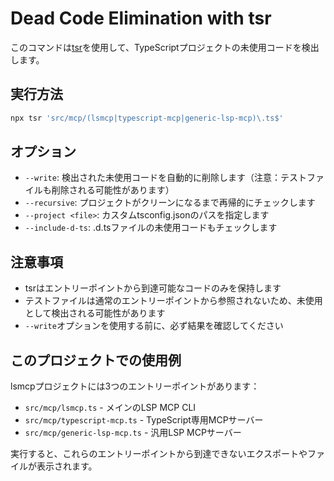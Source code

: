 # Dead Code Elimination with tsr

このコマンドは[tsr](https://github.com/nadeesha/ts-remove-unused)を使用して、TypeScriptプロジェクトの未使用コードを検出します。

## 実行方法

```bash
npx tsr 'src/mcp/(lsmcp|typescript-mcp|generic-lsp-mcp)\.ts$'
```

## オプション

- `--write`: 検出された未使用コードを自動的に削除します（注意：テストファイルも削除される可能性があります）
- `--recursive`: プロジェクトがクリーンになるまで再帰的にチェックします
- `--project <file>`: カスタムtsconfig.jsonのパスを指定します
- `--include-d-ts`: .d.tsファイルの未使用コードもチェックします

## 注意事項

- tsrはエントリーポイントから到達可能なコードのみを保持します
- テストファイルは通常のエントリーポイントから参照されないため、未使用として検出される可能性があります
- `--write`オプションを使用する前に、必ず結果を確認してください

## このプロジェクトでの使用例

lsmcpプロジェクトには3つのエントリーポイントがあります：
- `src/mcp/lsmcp.ts` - メインのLSP MCP CLI
- `src/mcp/typescript-mcp.ts` - TypeScript専用MCPサーバー
- `src/mcp/generic-lsp-mcp.ts` - 汎用LSP MCPサーバー

実行すると、これらのエントリーポイントから到達できないエクスポートやファイルが表示されます。